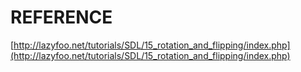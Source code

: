 # REFERENCE

[http://lazyfoo.net/tutorials/SDL/15_rotation_and_flipping/index.php](http://lazyfoo.net/tutorials/SDL/15_rotation_and_flipping/index.php)

